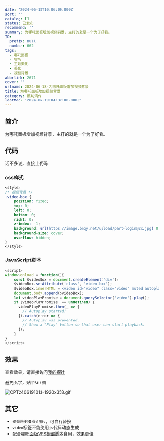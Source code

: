 ```yaml
---
date: '2024-06-18T10:06:00.000Z'
sort: ''
catalog: []
status: 已发布
recommend: ''
summary: 为哪吒面板增加视频背景，主打的就是一个为了好看。
ID:
  prefix: null
  number: 662
tags:
  - 哪吒面板
  - 哪吒
  - 主题美化
  - 美化
  - 视频背景
abbrlink: 2671
cover: ''
urlname: 2024-06-18-为哪吒面板增加视频背景
title: 为哪吒面板增加视频背景
category: 燕坊清作
lastMod: '2024-06-19T04:32:00.000Z'
---
```


## 简介


为哪吒面板增加视频背景，主打的就是一个为了好看。


## 代码


话不多说，直接上代码


### css样式


```css
<style>
/* 视频背景 */
.video-box {
    position: fixed;
    top: 0;
    left: 0;
    bottom: 0;
    right: 0;
    z-index: -1;
    background: url(https://image.bmqy.net/upload/part-login@2x.jpg) 0 0 no-repeat;
    background-size: cover;
    overflow: hidden;
}
</style>
```


### JavaScript脚本


```javascript
<script>
window.onload = function(){
	const $videoBox = document.createElement('div');
	$videoBox.setAttribute('class', 'video-box');
	$videoBox.innerHTML ='<video id="video" class="video" muted autoplay loop src="https://image.bmqy.net/upload/top.mp4"></video>';
	document.body.append($videoBox);
	let videoPlayPromise = document.querySelector('video').play();
	if (videoPlayPromise !== undefined) {
	  videoPlayPromise.then(_ => {
	    // Autoplay started!
	  }).catch(error => {
	    // Autoplay was prevented.
	    // Show a "Play" button so that user can start playback.
	  });
	}
}
</script>
```


## 效果


查看效果，请直接访问[我的探针](https://nezha.887776.xyz/)


避免玄学，贴个GIF图


![CPT2406191013-1920x358.gif](https://image.bmqy.net/upload/CPT2406191013-1920x358.gif)


## 其它

- `视频链接`和`相关图片`，可自行替换
- `video`标签不能使用`js`代码动态生成
- 配合[哪吒面板VPS橱窗脚本](https://www.bmqy.net/2665.html)食用，效果更佳

